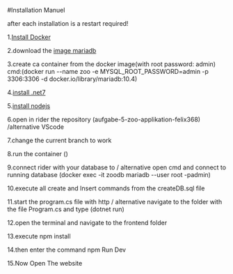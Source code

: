 #Installation Manuel

after each installation is a restart required!

1.[Install Docker](https://docs.docker.com/desktop/install/windows-install/)

2.download the [image mariadb](https://mariadb.com/kb/en/installing-and-using-mariadb-via-docker/)

3.create ca container from the docker image(with root password: admin) 
cmd:(docker run --name zoo -e MYSQL_ROOT_PASSWORD=admin -p 3306:3306 -d docker.io/library/mariadb:10.4)

4.[install .net7](https://dotnet.microsoft.com/en-us/download)

5.[install nodejs](https://nodejs.org/en/download)

6.open in rider the repository (aufgabe-5-zoo-applikation-felix368)
/alternative VScode

7.change the current branch to work

8.run the container ()

9.connect rider with your database to 
/ alternative open cmd and connect to running database (docker exec -it zoodb mariadb --user root -padmin)

10.execute all create and Insert commands from the createDB.sql file

11.start the program.cs file with http
/ alternative navigate to the folder with the file Program.cs and type (dotnet run)

12.open the terminal and navigate to the frontend folder

13.execute npm install 

14.then enter the command npm Run Dev

15.Now Open The website

